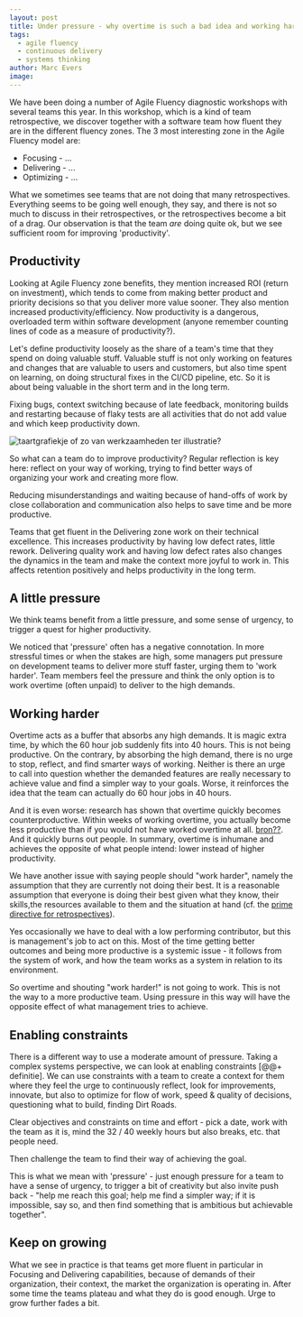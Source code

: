 ```yaml
---
layout: post
title: Under pressure - why overtime is such a bad idea and working harder won't to save your **s
tags:
  - agile fluency
  - continuous delivery
  - systems thinking
author: Marc Evers
image: 
---
```


We have been doing a number of Agile Fluency diagnostic workshops with several teams this year. In this workshop, which is a kind of team retrospective, we discover together with a software team how fluent they are in the different fluency zones. The 3 most interesting zone in the Agile Fluency model are:
- Focusing - ...
- Delivering - ...
- Optimizing - ...

What we sometimes see teams that are not doing that many retrospectives. Everything seems to be going well enough, they say, and there is not so much to discuss in their retrospectives, or the retrospectives become a bit of a drag. Our observation is that the team _are_ doing quite ok, but we see sufficient room for improving 'productivity'. 

## Productivity

Looking at Agile Fluency zone benefits, they mention increased ROI (return on investment), which tends to come from making better product and priority decisions so that you deliver more value sooner. They also mention increased productivity/efficiency. Now productivity is a dangerous, overloaded term within software development (anyone remember counting lines of code as a measure of productivity?).

Let's define productivity loosely as the share of a team's time that they spend on doing valuable stuff. Valuable stuff is not only working on features and changes that are valuable to users and customers, but also time spent on learning, on doing structural fixes in the CI/CD pipeline, etc. So it is about being valuable in the short term and in the long term. 

Fixing bugs, context switching because of late feedback, monitoring builds and restarting because of flaky tests are all activities that do not add value and which keep productivity down.

![taartgrafiekje of zo van werkzaamheden ter illustratie?]()

So what can a team do to improve productivity? Regular reflection is key here: reflect on your way of working, trying to find better ways of organizing your work and creating more flow.

Reducing misunderstandings and waiting because of hand-offs of work by close collaboration and communication also helps to save time and be more productive.

Teams that get fluent in the Delivering zone work on their technical excellence. This increases productivity by having low defect rates, little rework. Delivering quality work and having low defect rates also changes the dynamics in the team and make the context more joyful to work in. This affects retention positively and helps productivity in the long term.

## A little pressure

We think teams benefit from a little pressure, and some sense of urgency, to trigger a quest for higher productivity.

We noticed that 'pressure' often has a negative connotation. In more stressful times or when the stakes are high, some managers put pressure on development teams to deliver more stuff faster, urging them to 'work harder'. Team members feel the pressure and think the only option is to work overtime (often unpaid) to deliver to the high demands.

## Working harder

Overtime acts as a buffer that absorbs any high demands. It is magic extra time,
by which the 60 hour job suddenly fits into 40 hours. This is not being
productive. On the contrary, by absorbing the high demand, there is no urge to
stop, reflect, and find smarter ways of working. Neither is there an urge to
call into question whether the demanded features are really necessary to achieve
value and find a simpler way to your goals. Worse, it reinforces the idea that
the team can actually do 60 hour jobs in 40 hours.

And it is even worse: research has shown that overtime quickly becomes counterproductive. Within weeks of working overtime, you actually become less productive than if you would not have worked overtime at all.
[bron??](https://lifehacker.com/working-over-40-hours-a-week-makes-you-less-productive-1725646811). And it quickly burns out people. In summary, overtime is inhumane and achieves the opposite of what people intend: lower instead of higher productivity.

We have another issue with saying people should "work harder", namely the
assumption that they are currently not doing their best. It is a reasonable
assumption that everyone is doing their best given what they know, their
skills,the resources available to them and the situation at hand (cf. the [prime
directive for
retrospectives](http://www.retrospectivewiki.org/index.php?title=The_Prime_Directive)).

Yes occasionally we have to deal with a low performing contributor, but this is
management's job to act on this. Most of the time getting better outcomes and
being more productive is a systemic issue - it follows from the system of work,
and how the team works as a system in relation to its environment.

So overtime and shouting "work harder!" is not going to work. This is not the way to a more productive team. Using pressure in this way will have the opposite effect of what management tries to achieve. 

## Enabling constraints

There is a different way to use a moderate amount of pressure. Taking a complex systems perspective, we can look at enabling constraints [@@+ definitie]. We can use constraints with a team to create a context for them where they feel the urge to continuously reflect, look for improvements, innovate, but also to optimize for flow of work, speed & quality of decisions, questioning what to build, finding Dirt Roads.

Clear objectives and constraints on time and effort - pick a date, work with the team as it is, mind the 32 / 40 weekly hours but also breaks, etc. that people need. 

Then challenge the team to find their way of achieving the goal.

This is what we mean with 'pressure' - just enough pressure for a team to have a sense of urgency, to trigger a bit of creativity but also invite push back - "help me reach this goal; help me find a simpler way; if it is impossible, say so, and then find something that is ambitious but achievable together".

## Keep on growing 

What we see in practice is that teams get more fluent in particular in Focusing and Delivering capabilities, because of demands of their organization, their context, the market the organization is operating in. After some time the teams plateau and what they do is good enough. Urge to grow further fades a bit. 



